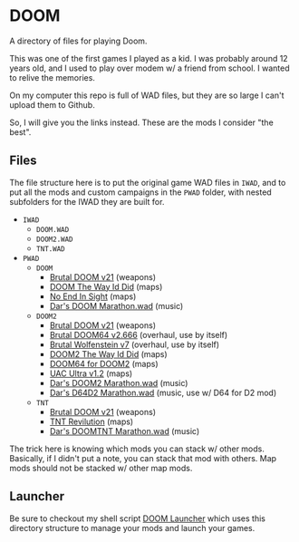 # DOOM

A directory of files for playing Doom.

This was one of the first games I played as a kid.  I was probably around 12 years old, and I used to play over modem w/ a friend from school.  I wanted to relive the memories.

On my computer this repo is full of WAD files, but they are so large I can't upload them to Github.

So, I will give you the links instead.  These are the mods I consider "the best".

## Files

The file structure here is to put the original game WAD files in ``IWAD``, and to put all the mods and custom campaigns in the ``PWAD`` folder, with nested subfolders for the IWAD they are built for.

- ``IWAD``
    - ``DOOM.WAD``
    - ``DOOM2.WAD``
    - ``TNT.WAD``
- ``PWAD``
    - ``DOOM``
        - [Brutal DOOM v21](https://www.moddb.com/mods/brutal-doom/downloads) (weapons)
        - [DOOM The Way Id Did](https://www.doomworld.com/idgames/levels/doom/megawads/dtwid) (maps)
        - [No End In Sight](https://www.doomworld.com/idgames/levels/doom/Ports/megawads/neis) (maps)
        - [Dar's DOOM Marathon.wad](https://mega.nz/file/hP0ihCxa#CdeWARW75SN7PVCtYzlhgq4d0aF__OiqmSSQVSan04k) (music)
    - ``DOOM2``
        - [Brutal DOOM v21](https://www.moddb.com/mods/brutal-doom/downloads) (weapons)
        - [Brutal DOOM64 v2.666](https://www.moddb.com/mods/brutal-doom-64/downloads) (overhaul, use by itself)
        - [Brutal Wolfenstein v7](https://www.moddb.com/mods/brutal-wolfenstein-3d/downloads) (overhaul, use by itself)
        - [DOOM2 The Way Id Did](https://www.doomworld.com/idgames/levels/doom2/megawads/d2twid) (maps)
        - [DOOM64 for DOOM2](https://www.doomworld.com/idgames/levels/doom2/megawads/d64d2) (maps)
        - [UAC Ultra v1.2](https://www.doomworld.com/idgames/levels/doom2/Ports/s-u/uacultra) (maps)
        - [Dar's DOOM2 Marathon.wad](https://mega.nz/file/wTliiDBR#Jj22XnTQatDODttRoFalQKOE-Y5y_ljg5AxXJMq0g6A) (music)
        - [Dar's D64D2 Marathon.wad](https://mega.nz/file/ZWc1EarB#c1ZqghDVe_ZgsfyLGLVhlXC0PZD2fuVonnrPqpoPtYM) (music, use w/ D64 for D2 mod)
    - ``TNT``
        - [Brutal DOOM v21](https://www.moddb.com/mods/brutal-doom/downloads) (weapons)
        - [TNT Revilution](https://www.doomworld.com/idgames/levels/doom2/megawads/tntr) (maps)
        - [Dar's DOOMTNT Marathon.wad](https://mega.nz/file/sLETlJhI#D8XBqy2UlPic37EGgvpAklGJX3QctmC5pcwCnMEC3aE) (music)

The trick here is knowing which mods you can stack w/ other mods.  Basically, if I didn't put a note, you can stack that mod with others.  Map mods should not be stacked w/ other map mods.

## Launcher

Be sure to checkout my shell script [DOOM Launcher](https://github.com/whipowill/sh-doom-launcher) which uses this directory structure to manage your mods and launch your games.